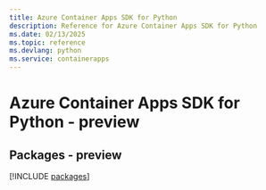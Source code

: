 ```yaml
---
title: Azure Container Apps SDK for Python
description: Reference for Azure Container Apps SDK for Python
ms.date: 02/13/2025
ms.topic: reference
ms.devlang: python
ms.service: containerapps
---
```

# Azure Container Apps SDK for Python - preview
## Packages - preview
[!INCLUDE [packages](container-apps-index.md)]